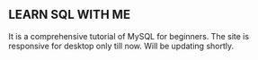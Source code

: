 ## LEARN SQL WITH ME
It is a comprehensive tutorial of MySQL for beginners. The site is responsive for desktop only till now. Will be updating shortly.
